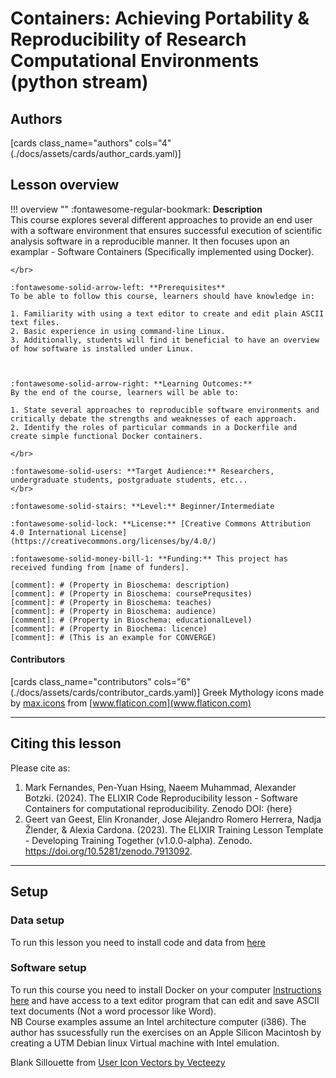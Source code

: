 # Containers: Achieving Portability & Reproducibility of Research Computational Environments (python stream)

## Authors

[cards class_name="authors" cols="4"(./docs/assets/cards/author_cards.yaml)]

## Lesson overview

!!! overview ""
    :fontawesome-regular-bookmark: **Description**  
     This course explores several different approaches to provide an end user with a software environment that ensures successful execution of       scientific analysis software in a reproducible manner. It then focuses upon an examplar - Software Containers (Specifically implemented         using Docker). 
   
    </br>
    
    :fontawesome-solid-arrow-left: **Prerequisites**  
    To be able to follow this course, learners should have knowledge in:  

    1. Familiarity with using a text editor to create and edit plain ASCII text files.   
    2. Basic experience in using command-line Linux.   
    3. Additionally, students will find it beneficial to have an overview of how software is installed under Linux.   



    :fontawesome-solid-arrow-right: **Learning Outcomes:**  
    By the end of the course, learners will be able to:  

    1. State several approaches to reproducible software environments and critically debate the strengths and weaknesses of each approach.    
    2. Identify the roles of particular commands in a Dockerfile and create simple functional Docker containers.     

    </br>

    :fontawesome-solid-users: **Target Audience:** Researchers, undergraduate students, postgraduate students, etc...  
    </br>

    :fontawesome-solid-stairs: **Level:** Beginner/Intermediate  

    :fontawesome-solid-lock: **License:** [Creative Commons Attribution 4.0 International License](https://creativecommons.org/licenses/by/4.0/)  

    :fontawesome-solid-money-bill-1: **Funding:** This project has received funding from [name of funders].  

    [comment]: # (Property in Bioschema: description)
    [comment]: # (Property in Bioschema: coursePrequsites)
    [comment]: # (Property in Bioschema: teaches)
    [comment]: # (Property in Bioschema: audience)
    [comment]: # (Property in Bioschema: educationalLevel)
    [comment]: # (Property in Biochema: licence)
    [comment]: # (This is an example for CONVERGE)

#### Contributors

[cards class_name="contributors" cols="6"(./docs/assets/cards/contributor_cards.yaml)]
Greek Mythology icons made by [max.icons](https://www.flaticon.com/authors/maxicons) from [www.flaticon.com](www.flaticon.com)

---
## Citing this lesson

Please cite as:

  1. Mark Fernandes, Pen-Yuan Hsing, Naeem Muhammad, Alexander Botzki. (2024). The ELIXIR Code Reproducibility lesson - Software Containers for computational reproducibility. Zenodo DOI: {here}
  2. Geert van Geest, Elin Kronander, Jose Alejandro Romero Herrera, Nadja Žlender, & Alexia Cardona. (2023). The ELIXIR Training Lesson Template - Developing Training Together (v1.0.0-alpha). Zenodo. https://doi.org/10.5281/zenodo.7913092. 

---
## Setup

### Data setup
To run this lesson you need to install code and data from [here](https://github.com/elixir-europe-training/ELIXIR-TrP-CodeRep-Example-Python )

### Software setup
To run this course you need to install Docker on your computer [Instructions here](https://docs.docker.com/get-docker/) and have access to a text editor program that can edit and save ASCII text documents (Not a word processor like Word).   
NB Course examples assume an Intel architecture computer (i386). The author has ssucessfully run the exercises on an Apple Silicon Macintosh
 by creating a UTM Debian linux Virtual machine with Intel emulation.   

Blank Sillouette from <a href="https://www.vecteezy.com/free-vector/user-icon">User Icon Vectors by Vecteezy</a>



